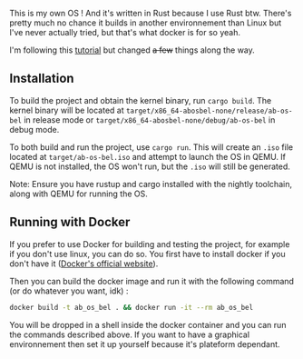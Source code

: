 This is my own OS ! And it's written in Rust because I use Rust btw.
There's pretty much no chance it builds in another environnement than Linux but I've never actually tried, but that's what docker is for so yeah.

I'm following this [tutorial](https://os.phil-opp.com/) but changed ~~a few~~ things along the way.

## Installation

To build the project and obtain the kernel binary, run `cargo build`. The kernel binary will be located at `target/x86_64-abosbel-none/release/ab-os-bel` in release mode or `target/x86_64-abosbel-none/debug/ab-os-bel` in debug mode. 

To both build and run the project, use `cargo run`. This will create an `.iso` file located at `target/ab-os-bel.iso` and attempt to launch the OS in QEMU. If QEMU is not installed, the OS won't run, but the `.iso` will still be generated. 

Note: Ensure you have rustup and cargo installed with the nightly toolchain, along with QEMU for running the OS.

## Running with Docker

If you prefer to use Docker for building and testing the project, for example if you don't use linux, you can do so. You first have to install docker if you don't have it ([Docker's official website](https://www.docker.com/products/docker-desktop)).

Then you can build the docker image and run it with the following command (or do whatever you want, idk) :

```bash
docker build -t ab_os_bel . && docker run -it --rm ab_os_bel
```

You will be dropped in a shell inside the docker container and you can run the commands described above. If you want to have a graphical environnement then set it up yourself because it's plateform dependant.
